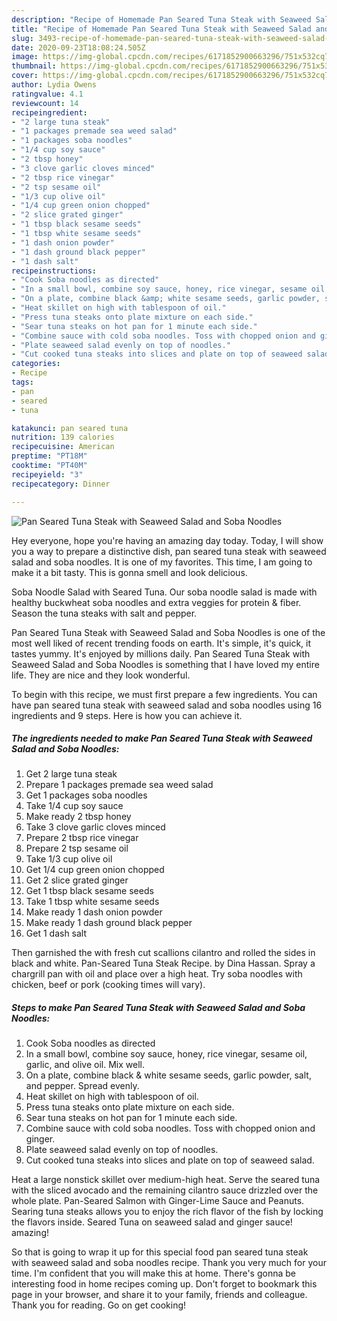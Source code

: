 ```yaml
---
description: "Recipe of Homemade Pan Seared Tuna Steak with Seaweed Salad and Soba Noodles"
title: "Recipe of Homemade Pan Seared Tuna Steak with Seaweed Salad and Soba Noodles"
slug: 3493-recipe-of-homemade-pan-seared-tuna-steak-with-seaweed-salad-and-soba-noodles
date: 2020-09-23T18:08:24.505Z
image: https://img-global.cpcdn.com/recipes/6171852900663296/751x532cq70/pan-seared-tuna-steak-with-seaweed-salad-and-soba-noodles-recipe-main-photo.jpg
thumbnail: https://img-global.cpcdn.com/recipes/6171852900663296/751x532cq70/pan-seared-tuna-steak-with-seaweed-salad-and-soba-noodles-recipe-main-photo.jpg
cover: https://img-global.cpcdn.com/recipes/6171852900663296/751x532cq70/pan-seared-tuna-steak-with-seaweed-salad-and-soba-noodles-recipe-main-photo.jpg
author: Lydia Owens
ratingvalue: 4.1
reviewcount: 14
recipeingredient:
- "2 large tuna steak"
- "1 packages premade sea weed salad"
- "1 packages soba noodles"
- "1/4 cup soy sauce"
- "2 tbsp honey"
- "3 clove garlic cloves minced"
- "2 tbsp rice vinegar"
- "2 tsp sesame oil"
- "1/3 cup olive oil"
- "1/4 cup green onion chopped"
- "2 slice grated ginger"
- "1 tbsp black sesame seeds"
- "1 tbsp white sesame seeds"
- "1 dash onion powder"
- "1 dash ground black pepper"
- "1 dash salt"
recipeinstructions:
- "Cook Soba noodles as directed"
- "In a small bowl, combine soy sauce, honey, rice vinegar, sesame oil, garlic, and olive oil. Mix well."
- "On a plate, combine black &amp; white sesame seeds, garlic powder, salt, and pepper. Spread evenly."
- "Heat skillet on high with tablespoon of oil."
- "Press tuna steaks onto plate mixture on each side."
- "Sear tuna steaks on hot pan for 1 minute each side."
- "Combine sauce with cold soba noodles. Toss with chopped onion and ginger."
- "Plate seaweed salad evenly on top of noodles."
- "Cut cooked tuna steaks into slices and plate on top of seaweed salad."
categories:
- Recipe
tags:
- pan
- seared
- tuna

katakunci: pan seared tuna 
nutrition: 139 calories
recipecuisine: American
preptime: "PT18M"
cooktime: "PT40M"
recipeyield: "3"
recipecategory: Dinner

---
```



![Pan Seared Tuna Steak with Seaweed Salad and Soba Noodles](https://img-global.cpcdn.com/recipes/6171852900663296/751x532cq70/pan-seared-tuna-steak-with-seaweed-salad-and-soba-noodles-recipe-main-photo.jpg)

Hey everyone, hope you're having an amazing day today. Today, I will show you a way to prepare a distinctive dish, pan seared tuna steak with seaweed salad and soba noodles. It is one of my favorites. This time, I am going to make it a bit tasty. This is gonna smell and look delicious.

Soba Noodle Salad with Seared Tuna. Our soba noodle salad is made with healthy buckwheat soba noodles and extra veggies for protein &amp; fiber. Season the tuna steaks with salt and pepper.

Pan Seared Tuna Steak with Seaweed Salad and Soba Noodles is one of the most well liked of recent trending foods on earth. It's simple, it's quick, it tastes yummy. It's enjoyed by millions daily. Pan Seared Tuna Steak with Seaweed Salad and Soba Noodles is something that I have loved my entire life. They are nice and they look wonderful.


To begin with this recipe, we must first prepare a few ingredients. You can have pan seared tuna steak with seaweed salad and soba noodles using 16 ingredients and 9 steps. Here is how you can achieve it.

<!--inarticleads1-->

##### The ingredients needed to make Pan Seared Tuna Steak with Seaweed Salad and Soba Noodles:

1. Get 2 large tuna steak
1. Prepare 1 packages premade sea weed salad
1. Get 1 packages soba noodles
1. Take 1/4 cup soy sauce
1. Make ready 2 tbsp honey
1. Take 3 clove garlic cloves minced
1. Prepare 2 tbsp rice vinegar
1. Prepare 2 tsp sesame oil
1. Take 1/3 cup olive oil
1. Get 1/4 cup green onion chopped
1. Get 2 slice grated ginger
1. Get 1 tbsp black sesame seeds
1. Take 1 tbsp white sesame seeds
1. Make ready 1 dash onion powder
1. Make ready 1 dash ground black pepper
1. Get 1 dash salt


Then garnished the with fresh cut scallions cilantro and rolled the sides in black and white. Pan-Seared Tuna Steak Recipe. by Dina Hassan. Spray a chargrill pan with oil and place over a high heat. Try soba noodles with chicken, beef or pork (cooking times will vary). 

<!--inarticleads2-->

##### Steps to make Pan Seared Tuna Steak with Seaweed Salad and Soba Noodles:

1. Cook Soba noodles as directed
1. In a small bowl, combine soy sauce, honey, rice vinegar, sesame oil, garlic, and olive oil. Mix well.
1. On a plate, combine black &amp; white sesame seeds, garlic powder, salt, and pepper. Spread evenly.
1. Heat skillet on high with tablespoon of oil.
1. Press tuna steaks onto plate mixture on each side.
1. Sear tuna steaks on hot pan for 1 minute each side.
1. Combine sauce with cold soba noodles. Toss with chopped onion and ginger.
1. Plate seaweed salad evenly on top of noodles.
1. Cut cooked tuna steaks into slices and plate on top of seaweed salad.


Heat a large nonstick skillet over medium-high heat. Serve the seared tuna with the sliced avocado and the remaining cilantro sauce drizzled over the whole plate. Pan-Seared Salmon with Ginger-Lime Sauce and Peanuts. Searing tuna steaks allows you to enjoy the rich flavor of the fish by locking the flavors inside. Seared Tuna on seaweed salad and ginger sauce! amazing! 

So that is going to wrap it up for this special food pan seared tuna steak with seaweed salad and soba noodles recipe. Thank you very much for your time. I'm confident that you will make this at home. There's gonna be interesting food in home recipes coming up. Don't forget to bookmark this page in your browser, and share it to your family, friends and colleague. Thank you for reading. Go on get cooking!
